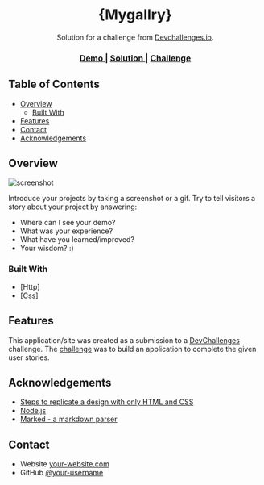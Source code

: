 <!-- Please update value in the {}  -->

<h1 align="center">{Mygallry}</h1>

<div align="center">
   Solution for a challenge from  <a href="http://devchallenges.io" target="_blank">Devchallenges.io</a>.
</div>

<div align="center">
  <h3>
    <a href="https://{your-demo-link.your-domain}">
      Demo
    </a>
    <span> | </span>
    <a href="https://github.com/singhnavya2016/Mygallry/">
      Solution
    </a>
    <span> | </span>
    <a href="https://devchallenges.io/challenges/gcbWLxG6wdennelX7b8I">
      Challenge
    </a>
  </h3>
</div>

<!-- TABLE OF CONTENTS -->

## Table of Contents

- [Overview](#overview)
  - [Built With](#built-with)
- [Features](#features)
- [Contact](#contact)
- [Acknowledgements](#acknowledgements)

<!-- OVERVIEW -->

## Overview

![screenshot](./Screenshot20%(16).png)

Introduce your projects by taking a screenshot or a gif. Try to tell visitors a story about your project by answering:

- Where can I see your demo?
- What was your experience?
- What have you learned/improved?
- Your wisdom? :)

### Built With

<!-- This section should list any major frameworks that you built your project using. Here are a few examples.-->

- [Http]
- [Css]

## Features

<!-- List the features of your application or follow the template. Don't share the figma file here :) -->

This application/site was created as a submission to a [DevChallenges](https://devchallenges.io/challenges) challenge. The [challenge](https://devchallenges.io/challenges/gcbWLxG6wdennelX7b8I) was to build an application to complete the given user stories.


## Acknowledgements

<!-- This section should list any articles or add-ons/plugins that helps you to complete the project. This is optional but it will help you in the future. For exmpale -->

- [Steps to replicate a design with only HTML and CSS](https://devchallenges-blogs.web.app/how-to-replicate-design/)
- [Node.js](https://nodejs.org/)
- [Marked - a markdown parser](https://github.com/chjj/marked)

## Contact

- Website [your-website.com](https://{your-web-site-link})
- GitHub [@your-username](https://{github.com/singhnavya2016})

